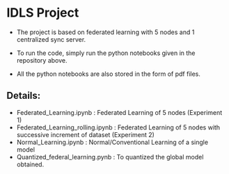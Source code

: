 # IDLS Project

- The project is based on federated learning with 5 nodes and 1 centralized sync server.

- To run the code, simply run the python notebooks given in the repository above.
- All the python notebooks are also stored in the form of pdf files.

## Details:
- Federated_Learning.ipynb : Federated Learning of 5 nodes (Experiment 1)
- Federated_Learning_rolling.ipynb : Federated Learning of 5 nodes with successive increment of dataset (Experiment 2)
- Normal_Learning.ipynb : Normal/Conventional Learning of a single model
- Quantized_federal_learning.pynb : To quantized the global model obtained.
